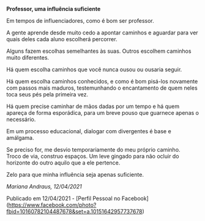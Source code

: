 **Professor, uma influência suficiente**  

Em tempos de influenciadores, como é bom ser professor.  

A gente aprende desde muito cedo a apontar caminhos e aguardar para ver quais deles cada aluno escolherá percorrer.  

Alguns fazem escolhas semelhantes às suas. Outros escolhem caminhos muito diferentes.  

Há quem escolha caminhos que você nunca ousou ou ousaria seguir.   

Há quem escolha caminhos conhecidos, e como é bom pisá-los novamente com passos mais maduros, testemunhando o encantamento de quem neles toca seus pés pela primeira vez.  

Há quem precise caminhar de mãos dadas por um tempo e há quem apareça de forma esporádica, para um breve pouso que guarnece apenas o necessário.  

Em um processo educacional, dialogar com divergentes é base e amálgama.  

Se preciso for, me desvio temporariamente do meu próprio caminho.  
Troco de via, construo espaços. 
Um leve gingado para não ocluir do horizonte do outro aquilo que a ele pertence.  

Zelo para que minha influência seja apenas suficiente.  

*Mariana Andraus, 12/04/2021*  

Publicado em 12/04/2021 - [Perfil Pessoal no Facebook] (https://www.facebook.com/photo?fbid=10160782104487678&set=a.10151642957737678)
